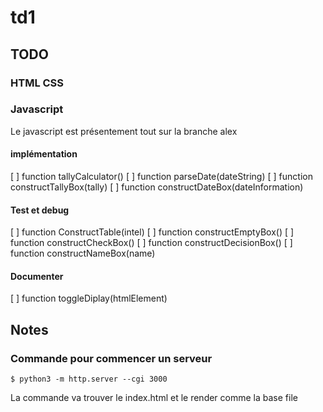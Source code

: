 # td1

## TODO

### HTML CSS


### Javascript

Le javascript est présentement tout sur la branche alex

#### implémentation

[ ] function tallyCalculator()
[ ] function parseDate(dateString)
[ ] function constructTallyBox(tally)
[ ] function constructDateBox(dateInformation)

#### Test et debug

[ ] function ConstructTable(intel)
[ ] function constructEmptyBox()
[ ] function constructCheckBox()
[ ] function constructDecisionBox()
[ ] function constructNameBox(name)

#### Documenter

[ ] function toggleDiplay(htmlElement)

## Notes

### Commande pour commencer un serveur

	$ python3 -m http.server --cgi 3000

La commande va trouver le index.html et le render comme la base file
